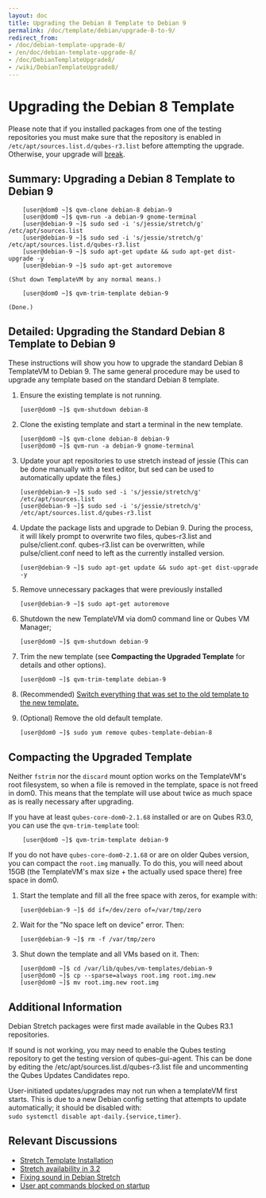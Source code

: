 ```yaml
---
layout: doc
title: Upgrading the Debian 8 Template to Debian 9
permalink: /doc/template/debian/upgrade-8-to-9/
redirect_from:
- /doc/debian-template-upgrade-8/
- /en/doc/debian-template-upgrade-8/
- /doc/DebianTemplateUpgrade8/
- /wiki/DebianTemplateUpgrade8/
---
```


Upgrading the Debian 8 Template
===============================

Please note that if you installed packages from one of the testing repositories you must make sure that the repository is enabled in `/etc/apt/sources.list.d/qubes-r3.list` before attempting the upgrade. 
Otherwise, your upgrade will [break](https://github.com/QubesOS/qubes-issues/issues/2418).

Summary: Upgrading a Debian 8 Template to Debian 9
--------------------------------------------------

        [user@dom0 ~]$ qvm-clone debian-8 debian-9
        [user@dom0 ~]$ qvm-run -a debian-9 gnome-terminal
        [user@debian-9 ~]$ sudo sed -i 's/jessie/stretch/g' /etc/apt/sources.list
        [user@debian-9 ~]$ sudo sed -i 's/jessie/stretch/g' /etc/apt/sources.list.d/qubes-r3.list
        [user@debian-9 ~]$ sudo apt-get update && sudo apt-get dist-upgrade -y
        [user@debian-9 ~]$ sudo apt-get autoremove
	
    (Shut down TemplateVM by any normal means.)

        [user@dom0 ~]$ qvm-trim-template debian-9

    (Done.)

Detailed: Upgrading the Standard Debian 8 Template to Debian 9
--------------------------------------------------------------

These instructions will show you how to upgrade the standard Debian 8
TemplateVM to Debian 9. The same general procedure may be used to upgrade
any template based on the standard Debian 8 template. 

 1. Ensure the existing template is not running. 

        [user@dom0 ~]$ qvm-shutdown debian-8
 
 2. Clone the existing template and start a terminal in the new template.

        [user@dom0 ~]$ qvm-clone debian-8 debian-9
        [user@dom0 ~]$ qvm-run -a debian-9 gnome-terminal

 3. Update your apt repositories to use stretch instead of jessie
    (This can be done manually with a text editor, but sed can be used to
    automatically update the files.)

        [user@debian-9 ~]$ sudo sed -i 's/jessie/stretch/g' /etc/apt/sources.list
        [user@debian-9 ~]$ sudo sed -i 's/jessie/stretch/g' /etc/apt/sources.list.d/qubes-r3.list

 4. Update the package lists and upgrade to Debian 9. During the process,
    it will likely prompt to overwrite two files, qubes-r3.list and
    pulse/client.conf. qubes-r3.list can be overwritten, while pulse/client.conf
    need to left as the currently installed version.
 
        [user@debian-9 ~]$ sudo apt-get update && sudo apt-get dist-upgrade -y

 5. Remove unnecessary packages that were previously installed

        [user@debian-9 ~]$ sudo apt-get autoremove

 6. Shutdown the new TemplateVM via dom0 command line or Qubes VM Manager;

        [user@dom0 ~]$ qvm-shutdown debian-9
        
 7. Trim the new template (see **Compacting the Upgraded Template** for details
    and other options).

        [user@dom0 ~]$ qvm-trim-template debian-9

 8. (Recommended) [Switch everything that was set to the old template to the new
    template.](/doc/templates/#how-to-switch-templates)

 9. (Optional) Remove the old default template.

        [user@dom0 ~]$ sudo yum remove qubes-template-debian-8
	

Compacting the Upgraded Template
--------------------------------

Neither `fstrim` nor the `discard` mount option works on the TemplateVM's root
filesystem, so when a file is removed in the template, space is not freed in
dom0. This means that the template will use about twice as much space as is
really necessary after upgrading.

If you have at least `qubes-core-dom0-2.1.68` installed or are on Qubes R3.0,
you can use the `qvm-trim-template` tool:

        [user@dom0 ~]$ qvm-trim-template debian-9

If you do not have `qubes-core-dom0-2.1.68` or are on older Qubes version, you can
compact the `root.img` manually. To do this, you will need about 15GB (the
TemplateVM's max size + the actually used space there) free space in dom0.

 1. Start the template and fill all the free space with zeros, for example
    with:

        [user@debian-9 ~]$ dd if=/dev/zero of=/var/tmp/zero

 2. Wait for the "No space left on device" error. Then:

        [user@debian-9 ~]$ rm -f /var/tmp/zero

 3. Shut down the template and all VMs based on it. Then:

        [user@dom0 ~]$ cd /var/lib/qubes/vm-templates/debian-9
        [user@dom0 ~]$ cp --sparse=always root.img root.img.new
        [user@dom0 ~]$ mv root.img.new root.img

Additional Information
----------------------

Debian Stretch packages were first made available in the Qubes R3.1 repositories.

If sound is not working, you may need to enable the Qubes testing repository to get the testing version of qubes-gui-agent. 
This can be done by editing the /etc/apt/sources.list.d/qubes-r3.list file and uncommenting the Qubes Updates Candidates repo.

User-initiated updates/upgrades may not run when a templateVM first starts. 
This is due to a new Debian config setting that attempts to update automatically; it should be disabled with:  
`sudo systemctl disable apt-daily.{service,timer}`.

Relevant Discussions
--------------------
 * [Stretch Template Installation](https://groups.google.com/forum/#!topicsearchin/qubes-devel/debian$20stretch/qubes-devel/4rdayBF_UTc)
 * [Stretch availability in 3.2](https://groups.google.com/forum/#!topicsearchin/qubes-devel/debian$20stretch/qubes-devel/cekPfBqQMOI)
 * [Fixing sound in Debian Stretch](https://groups.google.com/forum/#!topic/qubes-users/JddCE54GFiU)
 * [User apt commands blocked on startup](https://github.com/QubesOS/qubes-issues/issues/2621)


